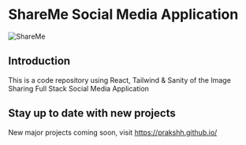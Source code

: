 # ShareMe Social Media Application
![ShareMe](https://i.ibb.co/8cLfj3X/image.png)

## Introduction
This is a code repository using React, Tailwind & Sanity of the Image Sharing Full Stack Social Media Application

## Stay up to date with new projects
New major projects coming soon, visit https://prakshh.github.io/